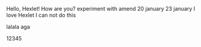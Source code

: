 Hello, Hexlet! How are you?
experiment with amend
20 january
23 january
I love Hexlet
I can not do this

lalala
aga


12345
